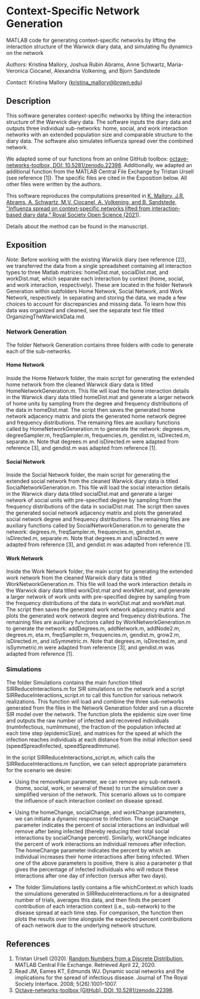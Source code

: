 # Context-Specific Network Generation

MATLAB code for generating context-specific networks by lifting the interaction structure of the Warwick diary data, and simulating flu dynamics on the network

*Authors:* Kristina Mallory, Joshua Rubin Abrams, Anne Schwartz, Maria-Veronica Ciocanel, Alexandria Volkening, and Bjorn Sandstede

*Contact:* Kristina Mallory (kristina_mallory@brown.edu)


## Description

This software generates context-specific networks by lifting the interaction structure of the Warwick diary data. The software inputs the diary data and outputs three individual sub-networks: home, social, and work interaction networks with an extended population size and comparable structure to the diary data. The software also simulates influenza spread over the combined network.

We adapted some of our functions from an online GitHub toolbox: [octave-networks-toolbox, DOI: 10.5281/zenodo.22398](http://dx.doi.org/10.5281/zenodo.22398). Additionally, we adapted an additional function from the MATLAB Central File Exchange by Tristan Ursell (see reference [1]). The specific files are cited in the Exposition below. All other files were written by the authors. 

This software reproduces the computations presented in [K. Mallory, J.R. Abrams, A. Schwartz, M.V. Ciocanel, A. Volkening, and B. Sandstede, "Influenza spread on context-specific networks lifted from interaction-based diary data," Royal Society Open Science (2021)](https://doi.org/10.1098/rsos.191876).

Details about the method can be found in the manuscript.


## Exposition

*Note:* Before working with the existing Warwick diary (see reference [2]), we transferred the data from a single spreadsheet containing all interaction types to three Matlab matrices: homeDist.mat, socialDist.mat, and workDist.mat, which separate each interaction by context (home, social, and work interaction, respectively). These are located in the folder Network Generation within subfolders Home Network, Social Network, and Work Network, respectively. In separating and storing the data, we made a few choices to account for discrepancies and missing data. To learn how this data was organized and cleaned, see the separate text file titled OrganizingTheWarwickData.md. 


### Network Generation

The folder Network Generation contains three folders with code to generate each of the sub-networks. 

#### Home Network 

Inside the Home Network folder, the main script for generating the extended home network from the cleaned Warwick diary data is titled HomeNetworkGeneration.m. This file will load the home interaction details in the Warwick diary data titled homeDist.mat and generate a larger network of home units by sampling from the degree and frequency distributions of the data in homeDist.mat. The script then saves the generated home network adjacency matrix and plots the generated home network degree and frequency distributions. The remaining files are auxiliary functions called by HomeNetworkGeneration.m to generate the network: degrees.m, degreeSampler.m, freqSampler.m, frequencies.m, gendist.m, isDirected.m, separate.m. Note that degrees.m and isDirected.m were adapted from reference [3], and gendist.m was adapted from reference [1].

#### Social Network

Inside the Social Network folder, the main script for generating the extended social network from the cleaned Warwick diary data is titled SocialNetworkGeneration.m. This file will load the social interaction details in the Warwick diary data titled socialDist.mat and generate a larger network of social units with pre-specified degree by sampling from the frequency distributions of the data in socialDist.mat. The script then saves the generated social network adjacency matrix and plots the generated social network degree and frequency distributions. The remaining files are auxiliary functions called by SocialNetworkGeneration.m to generate the network: degrees.m, freqSampler.m, frequencies.m, gendist.m, isDirected.m, separate.m. Note that degrees.m and isDirected.m were adapted from reference [3], and gendist.m was adapted from reference [1].

#### Work Network
 
Inside the Work Network folder, the main script for generating the extended work network from the cleaned Warwick diary data is titled WorkNetworkGeneration.m. This file will load the work interaction details in the Warwick diary data titled workDist.mat and workNet.mat, and generate a larger network of work units with pre-specified degree by sampling from the frequency distributions of the data in workDist.mat and workNet.mat. The script then saves the generated work network adjacency matrix and plots the generated work network degree and frequency distributions. The remaining files are auxiliary functions called by WorkNetworkGeneration.m to generate the network: addDegrees.m, addNetwork.m, addNode2.m, degrees.m, eta.m, freqSampler.m, frequencies.m, gendist.m, grow2.m, isDirected.m, and isSymmetric.m. Note that degrees.m, isDirected.m, and isSymmetric.m were adapted from reference [3], and gendist.m was adapted from reference [1].


### Simulations

The folder Simulations contains the main function titled SIRReduceInteractions.m for SIR simulations on the network and a script SIRReduceInteractions_script.m to call this function for various network realizations. This function will load and combine the three sub-networks generated from the files in the Network Generation folder and run a discrete SIR model over the network. The function plots the epidemic size over time and outputs the raw number of infected and recovered individuals (numInfectious, numImmune), the fraction of the population infected at each time step (epidemicSize), and matrices for the speed at which the infection reaches individuals at each distance from the initial infection seed (speedSpreadInfected, speedSpreadImmune).

In the script SIRReduceInteractions_script.m, which calls the SIRReduceInteractions.m function, we can select appropriate parameters for the scenario we desire:

- Using the removeNum parameter, we can remove any sub-network (home, social, work, or several of these) to run the simulation over a simplified version of the network. This scenario allows us to compare the influence of each interaction context on disease spread. 

- Using the homeChange, socialChange, and workChange parameters, we can initiate a dynamic response to infection. The socialChange parameter indicates the percent of social interactions an individual will remove after being infected (thereby reducing their total social interactions by socialChange percent). Similarly, workChange indicates the percent of work interactions an individual removes after infection. The homeChange parameter indicates the percent by which an individual increases their home interactions after being infected. When one of the above parameters is positive, there is also a parameter p that gives the percentage of infected individuals who will reduce these interactions after one day of infection (versus after two days). 

- The folder Simulations lastly contains a file whichContext.m which loads the simulations generated in SIRReduceInteractions.m for a designated number of trials, averages this data, and then finds the percent contribution of each interaction context (i.e., sub-network) to the disease spread at each time step. For comparison, the function then plots the results over time alongside the expected percent contributions of each network due to the underlying network structure.


## References

1. Tristan Ursell (2020). [Random Numbers from a Discrete Distribution](https://www.mathworks.com/matlabcentral/fileexchange/34101-random-numbers-from-a-discrete-distribution), MATLAB Central File Exchange. Retrieved April 22, 2020.
2. Read JM, Eames KT, Edmunds WJ. Dynamic social networks and the implications for the spread of infectious disease. Journal of The Royal Society Interface. 2008; 5(26):1001–1007.
3. [Octave-networks-toolbox (GitHub). DOI: 10.5281/zenodo.22398](http://dx.doi.org/10.5281/zenodo.22398).
